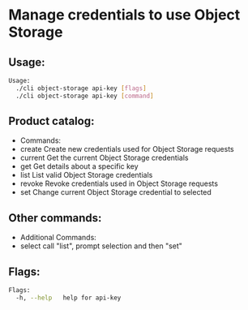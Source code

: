 # Manage credentials to use Object Storage

## Usage:
```bash
Usage:
  ./cli object-storage api-key [flags]
  ./cli object-storage api-key [command]
```

## Product catalog:
- Commands:
- create      Create new credentials used for Object Storage requests
- current     Get the current Object Storage credentials
- get         Get details about a specific key
- list        List valid Object Storage credentials
- revoke      Revoke credentials used in Object Storage requests
- set         Change current Object Storage credential to selected

## Other commands:
- Additional Commands:
- select      call "list", prompt selection and then "set"

## Flags:
```bash
Flags:
  -h, --help   help for api-key
```

